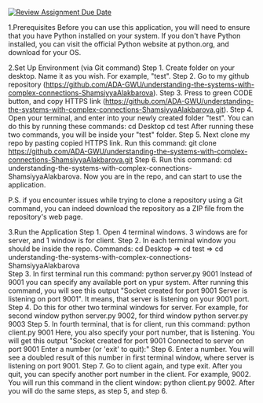 [![Review Assignment Due Date](https://classroom.github.com/assets/deadline-readme-button-24ddc0f5d75046c5622901739e7c5dd533143b0c8e959d652212380cedb1ea36.svg)](https://classroom.github.com/a/Bp585G7b)

1.Prerequisites
Before you can use this application, you will need to ensure that you have Python installed on your system. If you don't have Python installed, you can visit the official Python website at python.org, and download for your OS.


2.Set Up Environment (via Git command)
Step 1. Create folder on your desktop. Name it as you wish. For example, "test".
Step 2. Go to my github repository (https://github.com/ADA-GWU/understanding-the-systems-with-complex-connections-ShamsiyyaAlakbarova). 
Step 3. Press to green CODE button, and copy HTTPS link (https://github.com/ADA-GWU/understanding-the-systems-with-complex-connections-ShamsiyyaAlakbarova.git).
Step 4. Open your terminal, and enter into your newly created folder "test". You can do this
by running these commands:
cd Desktop
cd test
After running these two commands, you will be inside your "test" folder.
Step 5. Next clone my repo by pasting copied HTTPS link. 
Run this command: git clone https://github.com/ADA-GWU/understanding-the-systems-with-complex-connections-ShamsiyyaAlakbarova.git
Step 6. Run this command: cd understanding-the-systems-with-complex-connections-ShamsiyyaAlakbarova. Now you are in the repo, and can start to use the application.

P.S. if you encounter issues while trying to clone a repository using a Git command, you can indeed download the repository as a ZIP file from the repository's web page.

3.Run the Application
Step 1. Open 4 terminal windows. 3 windows are for server, and 1 window is for client.
Step 2. In each terminal window you should be inside the repo. 
Commands: cd Desktop  => cd test => cd understanding-the-systems-with-complex-connections-ShamsiyyaAlakbarova  
Step 3. In first terminal run this command: python server.py 9001
Instead of 9001 you can specify any available port on ypur system.
After running this command, you will see this output "Socket created for port 9001
Server is listening on port 9001". It means, that server is listening on your 9001 port.
Step 4. Do this for other two terminal windows for server. For example, for second window python server.py 9002, for third window python server.py 9003
Step 5. In fourth terminal, that is for client, run this command: python client.py 9001
Here, you also specify your port number, that is listening. You will get this output "Socket created for port 9001
Connected to server on port 9001
Enter a number (or 'exit' to quit):"
Step 6. Enter a number. You will see a doubled result of this number in first terminal window, where server is listening on port 9001.
Step 7. Go to client again, and type exit. After you quit, you can specify another port number in the client.
For example, 9002. You will run this command in the client window: python client.py 9002. 
After you will do the same steps, as step 5, and step 6. 

